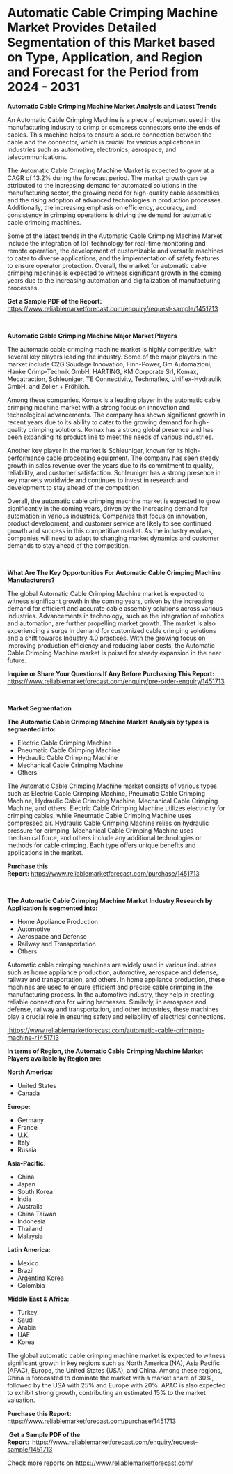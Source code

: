 <p><h1>Automatic Cable Crimping Machine Market Provides Detailed Segmentation of this Market based on Type, Application, and Region and Forecast for the Period from 2024 - 2031</h1></p><p><strong>Automatic Cable Crimping Machine Market Analysis and Latest Trends</strong></p>
<p><p>An Automatic Cable Crimping Machine is a piece of equipment used in the manufacturing industry to crimp or compress connectors onto the ends of cables. This machine helps to ensure a secure connection between the cable and the connector, which is crucial for various applications in industries such as automotive, electronics, aerospace, and telecommunications.</p><p>The Automatic Cable Crimping Machine Market is expected to grow at a CAGR of 13.2% during the forecast period. The market growth can be attributed to the increasing demand for automated solutions in the manufacturing sector, the growing need for high-quality cable assemblies, and the rising adoption of advanced technologies in production processes. Additionally, the increasing emphasis on efficiency, accuracy, and consistency in crimping operations is driving the demand for automatic cable crimping machines.</p><p>Some of the latest trends in the Automatic Cable Crimping Machine Market include the integration of IoT technology for real-time monitoring and remote operation, the development of customizable and versatile machines to cater to diverse applications, and the implementation of safety features to ensure operator protection. Overall, the market for automatic cable crimping machines is expected to witness significant growth in the coming years due to the increasing automation and digitalization of manufacturing processes.</p></p>
<p><strong>Get a Sample PDF of the Report:&nbsp;</strong> <a href="https://www.reliablemarketforecast.com/enquiry/request-sample/1451713">https://www.reliablemarketforecast.com/enquiry/request-sample/1451713</a></p>
<p>&nbsp;</p>
<p><strong>Automatic Cable Crimping Machine Major Market Players</strong></p>
<p><p>The automatic cable crimping machine market is highly competitive, with several key players leading the industry. Some of the major players in the market include C2G Soudage Innovation, Finn-Power, Gm Automazioni, Hanke Crimp-Technik GmbH, HARTING, KM Corporate Srl, Komax, Mecatraction, Schleuniger, TE Connectivity, Techmaflex, Uniflex-Hydraulik GmbH, and Zoller + Fröhlich.</p><p>Among these companies, Komax is a leading player in the automatic cable crimping machine market with a strong focus on innovation and technological advancements. The company has shown significant growth in recent years due to its ability to cater to the growing demand for high-quality crimping solutions. Komax has a strong global presence and has been expanding its product line to meet the needs of various industries.</p><p>Another key player in the market is Schleuniger, known for its high-performance cable processing equipment. The company has seen steady growth in sales revenue over the years due to its commitment to quality, reliability, and customer satisfaction. Schleuniger has a strong presence in key markets worldwide and continues to invest in research and development to stay ahead of the competition.</p><p>Overall, the automatic cable crimping machine market is expected to grow significantly in the coming years, driven by the increasing demand for automation in various industries. Companies that focus on innovation, product development, and customer service are likely to see continued growth and success in this competitive market. As the industry evolves, companies will need to adapt to changing market dynamics and customer demands to stay ahead of the competition.</p></p>
<p>&nbsp;</p>
<p><strong>What Are The Key Opportunities For Automatic Cable Crimping Machine Manufacturers?</strong></p>
<p><p>The global Automatic Cable Crimping Machine market is expected to witness significant growth in the coming years, driven by the increasing demand for efficient and accurate cable assembly solutions across various industries. Advancements in technology, such as the integration of robotics and automation, are further propelling market growth. The market is also experiencing a surge in demand for customized cable crimping solutions and a shift towards Industry 4.0 practices. With the growing focus on improving production efficiency and reducing labor costs, the Automatic Cable Crimping Machine market is poised for steady expansion in the near future.</p></p>
<p><strong>Inquire or Share Your Questions If Any Before Purchasing This Report:</strong> <a href="https://www.reliablemarketforecast.com/enquiry/pre-order-enquiry/1451713">https://www.reliablemarketforecast.com/enquiry/pre-order-enquiry/1451713</a></p>
<p>&nbsp;</p>
<p><strong>Market Segmentation</strong></p>
<p><strong>The Automatic Cable Crimping Machine Market Analysis by types is segmented into:</strong></p>
<p><ul><li>Electric Cable Crimping Machine</li><li>Pneumatic Cable Crimping Machine</li><li>Hydraulic Cable Crimping Machine</li><li>Mechanical Cable Crimping Machine</li><li>Others</li></ul></p>
<p><p>The Automatic Cable Crimping Machine market consists of various types such as Electric Cable Crimping Machine, Pneumatic Cable Crimping Machine, Hydraulic Cable Crimping Machine, Mechanical Cable Crimping Machine, and others. Electric Cable Crimping Machine utilizes electricity for crimping cables, while Pneumatic Cable Crimping Machine uses compressed air. Hydraulic Cable Crimping Machine relies on hydraulic pressure for crimping, Mechanical Cable Crimping Machine uses mechanical force, and others include any additional technologies or methods for cable crimping. Each type offers unique benefits and applications in the market.</p></p>
<p><strong>Purchase this Report:&nbsp;</strong><a href="https://www.reliablemarketforecast.com/purchase/1451713">https://www.reliablemarketforecast.com/purchase/1451713</a></p>
<p>&nbsp;</p>
<p><strong>The Automatic Cable Crimping Machine Market Industry Research by Application is segmented into:</strong></p>
<p><ul><li>Home Appliance Production</li><li>Automotive</li><li>Aerospace and Defense</li><li>Railway and Transportation</li><li>Others</li></ul></p>
<p><p>Automatic cable crimping machines are widely used in various industries such as home appliance production, automotive, aerospace and defense, railway and transportation, and others. In home appliance production, these machines are used to ensure efficient and precise cable crimping in the manufacturing process. In the automotive industry, they help in creating reliable connections for wiring harnesses. Similarly, in aerospace and defense, railway and transportation, and other industries, these machines play a crucial role in ensuring safety and reliability of electrical connections.</p></p>
<p><a href="https://www.reliablemarketforecast.com/automatic-cable-crimping-machine-r1451713">&nbsp;https://www.reliablemarketforecast.com/automatic-cable-crimping-machine-r1451713</a></p>
<p><strong>In terms of Region, the Automatic Cable Crimping Machine Market Players available by Region are:</strong></p>
<p>
    <p> <strong> North America: </strong>
        <ul>
            <li>United States</li>
            <li>Canada</li>
        </ul>
        </p> 
    <p> <strong> Europe: </strong>
        <ul>
            <li>Germany</li>
            <li>France</li>
            <li>U.K.</li>
            <li>Italy</li>
            <li>Russia</li>
        </ul>
        </p> 
    <p> <strong> Asia-Pacific: </strong>
        <ul>
            <li>China</li>
            <li>Japan</li>
            <li>South Korea</li>
            <li>India</li>
            <li>Australia</li>
            <li>China Taiwan</li>
            <li>Indonesia</li>
            <li>Thailand</li>
            <li>Malaysia</li>
        </ul>
        </p> 
    <p> <strong> Latin America: </strong>
        <ul>
            <li>Mexico</li>
            <li>Brazil</li>
            <li>Argentina Korea</li>
            <li>Colombia</li>
        </ul>
        </p> 
    <p> <strong> Middle East & Africa: </strong>
        <ul>
            <li>Turkey</li>
            <li>Saudi</li>
            <li>Arabia</li>
            <li>UAE</li>
            <li>Korea</li>
        </ul>
    </p>
    </p>
<p><p>The global automatic cable crimping machine market is expected to witness significant growth in key regions such as North America (NA), Asia Pacific (APAC), Europe, the United States (USA), and China. Among these regions, China is forecasted to dominate the market with a market share of 30%, followed by the USA with 25% and Europe with 20%. APAC is also expected to exhibit strong growth, contributing an estimated 15% to the market valuation.</p></p>
<p><strong>Purchase this Report: </strong><a href="https://www.reliablemarketforecast.com/purchase/1451713">https://www.reliablemarketforecast.com/purchase/1451713</a></p>
<p>&nbsp;<strong>Get a Sample PDF of the Report:&nbsp;&nbsp;</strong><a href="https://www.reliablemarketforecast.com/enquiry/request-sample/1451713">https://www.reliablemarketforecast.com/enquiry/request-sample/1451713</a></p>
<p><strong></strong></p>
<p>Check more reports on <a href="https://www.reliablemarketforecast.com/">https://www.reliablemarketforecast.com/</a></p>